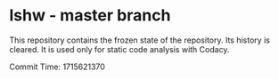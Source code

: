 # lshw - master branch

This repository contains the frozen state of the repository.
Its history is cleared. It is used only for static code
analysis with Codacy.

Commit Time: 1715621370